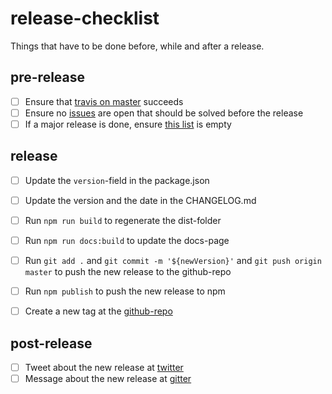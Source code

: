 # release-checklist
Things that have to be done before, while and after a release.

## pre-release

- [ ] Ensure that [travis on master](https://travis-ci.org/pubkey/rxdb) succeeds
- [ ] Ensure no [issues](https://github.com/pubkey/rxdb/issues) are open that should be solved before the release
- [ ] If a major release is done, ensure [this list](./before-next-major.md) is empty

## release

- [ ] Update the `version`-field in the package.json
- [ ] Update the version and the date in the CHANGELOG.md
- [ ] Run `npm run build` to regenerate the dist-folder
- [ ] Run `npm run docs:build` to update the docs-page
- [ ] Run `git add .` and `git commit -m '${newVersion}'` and `git push origin master` to push the new release to the github-repo
- [ ] Run `npm publish` to push the new release to npm
- [ ] Create a new tag at the [github-repo](https://github.com/pubkey/rxdb/releases/new)


## post-release

- [ ] Tweet about the new release at [twitter](https://twitter.com/compose/tweet)
- [ ] Message about the new release at [gitter](https://gitter.im/pubkey/rxdb)
